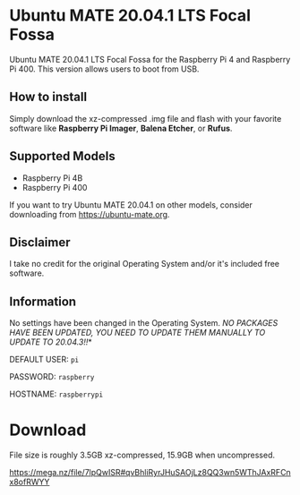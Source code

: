 # Ubuntu MATE 20.04.1 LTS Focal Fossa

Ubuntu MATE 20.04.1 LTS Focal Fossa for the Raspberry Pi 4 and Raspberry Pi 400. This version allows users to boot from USB.

## How to install

Simply download the xz-compressed .img file and flash with your favorite software like **Raspberry Pi Imager**, **Balena Etcher**, or **Rufus**.

## Supported Models

- Raspberry Pi 4B
- Raspberry Pi 400

If you want to try Ubuntu MATE 20.04.1 on other models, consider downloading from https://ubuntu-mate.org.

## Disclaimer

I take no credit for the original Operating System and/or it's included free software.

## Information

No settings have been changed in the Operating System.
*NO PACKAGES HAVE BEEN UPDATED, YOU NEED TO UPDATE THEM MANUALLY TO UPDATE TO 20.04.3!!**

DEFAULT USER: `pi`<br>

PASSWORD: `raspberry`<br>

HOSTNAME: `raspberrypi`<br>

# Download

File size is roughly 3.5GB xz-compressed, 15.9GB when uncompressed.

https://mega.nz/file/7lpQwISR#qvBhliRyrJHuSAOjLz8QQ3wn5WThJAxRFCnx8ofRWYY
